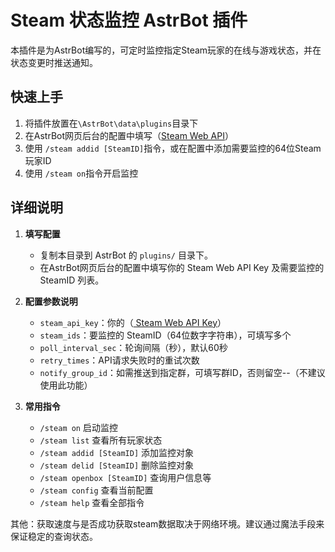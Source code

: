 # Steam 状态监控 AstrBot 插件

本插件是为AstrBot编写的，可定时监控指定Steam玩家的在线与游戏状态，并在状态变更时推送通知。


## 快速上手
1. 将插件放置在`\AstrBot\data\plugins`目录下
2. 在AstrBot网页后台的配置中填写（[Steam Web API](https://steamcommunity.com/dev/apikey)）
3. 使用 `/steam addid [SteamID]`指令，或在配置中添加需要监控的64位Steam玩家ID
4. 使用 `/steam on`指令开启监控 


## 详细说明
1. **填写配置**
   - 复制本目录到 AstrBot 的 `plugins/` 目录下。
   - 在AstrBot网页后台的配置中填写你的 Steam Web API Key 及需要监控的 SteamID 列表。

2. **配置参数说明**
   - `steam_api_key`：你的（[ Steam Web API Key](https://steamcommunity.com/dev/apikey)）
   - `steam_ids`：要监控的 SteamID（64位数字字符串），可填写多个
   - `poll_interval_sec`：轮询间隔（秒），默认60秒
   - `retry_times`：API请求失败时的重试次数
   - `notify_group_id`：如需推送到指定群，可填写群ID，否则留空--（不建议使用此功能）

3. **常用指令**
   - `/steam on` 启动监控
   - `/steam list` 查看所有玩家状态
   - `/steam addid [SteamID]` 添加监控对象
   - `/steam delid [SteamID]` 删除监控对象
   - `/steam openbox [SteamID]` 查询用户信息等
   - `/steam config` 查看当前配置
   - `/steam help` 查看全部指令

其他：获取速度与是否成功获取steam数据取决于网络环境。建议通过魔法手段来保证稳定的查询状态。
>
